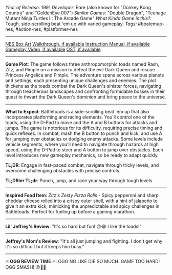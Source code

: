 *Year of Release*: 1991
*Developer*: Rare (also known for "Donkey Kong Country" and "GoldenEye 007")
*Similar Games*: "Double Dragon", "Teenage Mutant Ninja Turtles II: The Arcade Game"
*What Kinda Game is this?*: Tough, side-scrolling beat 'em up with varied gameplay.
*Tags:* #beatemup-nes, #action-nes, #platformer-nes

---
[NES Box Art](https://www.google.com/search?tbm=isch&q=NES+Box+Art+Battletoads) 
[Walkthrough, if available](https://www.google.com/search?q=Walkthrough+NES+Battletoads)
[Instruction Manual, if available](https://www.google.com/search?q=NES+Instruction+Manual+Battletoads)
[Gameplay Video, if available](https://www.youtube.com/results?search_query=gameplay+NES+Battletoads) 
[OST, if available](https://www.youtube.com/results?search_query=gameplay+NES+Battletoads+OST)

- - -
**Game Plot**: The game follows three anthropomorphic toads named Rash, Zitz, and Pimple on a mission to defeat the evil Dark Queen and rescue Princess Angelica and Pimple. The adventure spans across various planets and settings, each presenting unique challenges and enemies. The plot thickens as the toads combat the Dark Queen's sinister forces, navigating through treacherous landscapes and confronting formidable bosses in their quest to thwart the Dark Queen's dominion and bring peace to the universe.

- - -
**What to Expect**: Battletoads is a side-scrolling beat 'em up that also incorporates platforming and racing elements. You'll control one of the toads, using the D-Pad to move and the A and B buttons for attacks and jumps. The game is notorious for its difficulty, requiring precise timing and quick reflexes. In combat, mash the B button to punch and kick, and use A for jumping over obstacles or dodging enemy attacks. Some levels include vehicle segments, where you'll need to navigate through hazards at high speed, using the D-Pad to steer and A button to jump over obstacles. Each level introduces new gameplay mechanics, so be ready to adapt quickly.

**TL;DR**: Engage in fast-paced combat, navigate through tricky levels, and overcome challenging obstacles with precise controls.

**TL;DRier TL;dr**: Punch, jump, and race your way through tough levels.

---
**Inspired Food Item**: *Zitz's Zesty Pizza Rolls* - Spicy pepperoni and sharp cheddar cheese rolled into a crispy outer shell, with a hint of jalapeño to give it an extra kick, mimicking the unpredictable and spicy challenges in Battletoads. Perfect for fueling up before a gaming marathon.

---
**Lil' Jeffrey's Review**: "It's so hard but fun! 😠😂 I like the toads!"

---
**Jeffrey's Mom's Review**: "It's all just jumping and fighting. I don't get why it's so difficult but it keeps him busy."

---
🔥 **OGG REVIEW TIME** 🔥: OGG NO LIKE DIE SO MUCH. GAME TOO HARD! OGG SMASH! 😡👊💥